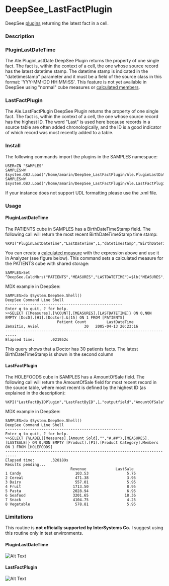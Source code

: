 #  DeepSee_LastFactPlugin

DeepSee [plugins](https://docs.intersystems.com/latest/csp/docbook/DocBook.UI.Page.cls?KEY=D2MODADV_ch_plugin) returning the latest fact in a cell. 

### Description
### PluginLastDateTime
The Ale.PluginLastDate DeepSee Plugin returns the property of one single fact. The fact is, within the context of a cell, the one whose source record has the latest datetime stamp. 
The datetime stamp is indicated in the "datetimestamp" parameter and it must be a field of the source 
class in this format: 'YYY-MM-DD HH:MM:SS'. 
This feature is not yet available in DeepSee using "normal" cube measures or [calculated members](https://docs.intersystems.com/latest/csp/docbook/DocBook.UI.Page.cls?KEY=D2GMDX_ch_calculated_members). 

### LastFactPlugin
The Ale.LastFactPlugin DeepSee Plugin returns the property of one single fact. The fact is, within the context of a cell, the one whose source record has the highest ID. 
The word "Last" is used here because records in a source table are often added chronologically, and the ID is a good indicator of which record was most recently added to a table. 

### Install
The following commands import the plugins in the SAMPLES namespace:
```
USER>ZN "SAMPLES"
SAMPLES>W $system.OBJ.Load("/home/amarin/DeepSee_LastFactPlugin/Ale.PluginLastDateTime.cls","cf")
SAMPLES>W $system.OBJ.Load("/home/amarin/DeepSee_LastFactPlugin/Ale.LastFactPlugin.cls","cf")
```
If your instance does not support UDL formatting please use the .xml file.

### Usage
#### PluginLastDateTime
The PATIENTS cube in SAMPLES has a BirthDateTimeStamp field. The following call will return 
the most recent BirthDateTimeStamp time stamp: 
```
%KPI("PluginLastDateTime","LastDateTime",1,"datetimestamp","BirthDateTimeStamp","%CONTEXT")
```
You can create a [calculated measure](https://docs.intersystems.com/latest/csp/docbook/DocBook.UI.Page.cls?KEY=D2GMDX_ch_calculated_members) with the expression above and use it in Analyzer (see figure below). This command sets a calculated measure for the PATIENTS cube with shared storage: 
```
SAMPLES>Set ^DeepSee.CalcMbrs("PATIENTS","MEASURES","LASTDATETIME")=$lb("MEASURES","LastDateTime","%KPI(""PluginLastDateTime"",""LastDateTime"",1,""datetimestamp"",""BirthDateTimeStamp"",""%CONTEXT"")","","0")
```
MDX example in DeepSee: 
```
SAMPLES>do $System.DeepSee.Shell()
DeepSee Command Line Shell
----------------------------------------------------
Enter q to quit, ? for help.
>>SELECT {[Measures].[%COUNT],[MEASURES].[LASTDATETIME]} ON 0,NON EMPTY [DocD].[H1].[Doctor].&[15] ON 1 FROM [PATIENTS]
                       Patient Count         LastDateTime
Zemaitis, Aviel                    30   2005-04-13 20:23:16
---------------------------------------------------------------------------
Elapsed time:       .021952s
```
This query shows that a Doctor has 30 patients facts. The latest BirthDateTimeStamp is shown in the second column

#### LastFactPlugin
The HOLEFOODS cube in SAMPLES has a AmountOfSale field. The following call will return 
the AmountOfSale field for most recent record in the source table, where most recent is defined by the highest ID (as explained in the description): 
```
%KPI("LastFactByIDPlugin","LastFactByID",1,"outputfield","AmountOfSale","%CONTEXT")
```
MDX example in DeepSee: 
```
SAMPLES>do $System.DeepSee.Shell()
DeepSee Command Line Shell
----------------------------------------------------
Enter q to quit, ? for help.
>>SELECT {%LABEL([Measures].[Amount Sold],"","#.##"),[MEASURES].[LASTSALE]} ON 0,NON EMPTY [Product].[P1].[Product Category].Members ON 1 FROM [HOLEFOODS]
---------------------------------------------------------------------------
Elapsed time:       .328189s
Results pending...
                             Revenue             LastSale
1 Candy                        103.53                 5.75
2 Cereal                       471.38                 3.95
3 Dairy                        557.01                 5.95
4 Fruit                       1713.50                 8.95
5 Pasta                       2028.94                 6.95
6 Seafood                     3201.65                18.36
7 Snack                       4104.75                 4.25
8 Vegetable                    578.81                 5.95
```

### Limitations
This routine is **not officially supported by InterSystems Co.** I suggest using this routine only in test environments.

#### PluginLastDateTime
![Alt Text](https://github.com/aless80/DeepSee_LastFactPlugin/blob/master/last_datetime_by_doctor.png)

#### LastFactPlugin
![Alt Text](https://github.com/aless80/DeepSee_LastFactPlugin/blob/master/last_sale_by_product_category.png)
